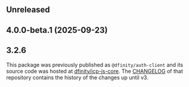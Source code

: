 ## Unreleased

## 4.0.0-beta.1 (2025-09-23)

## 3.2.6

This package was previously published as `@dfinity/auth-client` and its source code was hosted at [dfinity/icp-js-core](https://github.com/dfinity/icp-js-core). The [CHANGELOG](https://github.com/dfinity/icp-js-core/blob/a6aa6e2eb58cf2cbae92156b957293e40f458323/CHANGELOG.md) of that repository contains the history of the changes up until v3.
